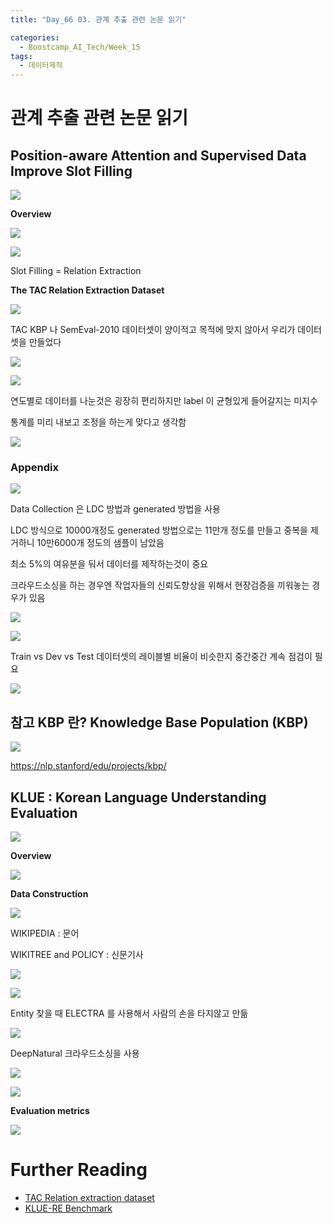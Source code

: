 ```yaml
---
title: "Day_66 03. 관계 추출 관련 논문 읽기"

categories:
  - Boostcamp_AI_Tech/Week_15
tags:
  - 데이터제작
---
```

  
# 관계 추출 관련 논문 읽기

## Position-aware Attention and Supervised Data Improve Slot Filling

![]({{site.url}}/assets/images/boostcamp/5951f079.png)

**Overview**

![]({{site.url}}/assets/images/boostcamp/b71e29cb.png)

![]({{site.url}}/assets/images/boostcamp/ccf7785c.png)

Slot Filling = Relation Extraction

**The TAC Relation Extraction Dataset**

![]({{site.url}}/assets/images/boostcamp/97961874.png)

TAC KBP 나 SemEval-2010 데이터셋이 양이적고 목적에 맞지 않아서 우리가 데이터셋을 만들었다

![]({{site.url}}/assets/images/boostcamp/eba72e0a.png)

![]({{site.url}}/assets/images/boostcamp/81427098.png)

연도별로 데이터를 나눈것은 굉장히 편리하지만 label 이 균형있게 들어갈지는 미지수

통계를 미리 내보고 조정을 하는게 맞다고 생각함

![]({{site.url}}/assets/images/boostcamp/a06625a0.png)

### Appendix

![]({{site.url}}/assets/images/boostcamp/3af7a532.png)

Data Collection 은 LDC 방법과 generated 방법을 사용

LDC 방식으로 10000개정도 generated 방법으로는 11만개 정도를 만들고 중복을 제거하니 10만6000개 정도의 샘플이 남았음

최소 5%의 여유분을 둬서 데이터를 제작하는것이 중요

크라우드소싱을 하는 경우엔 작업자들의 신뢰도향상을 위해서 현장검증을 끼워놓는 경우가 있음

![]({{site.url}}/assets/images/boostcamp/32eb9014.png)

![]({{site.url}}/assets/images/boostcamp/ff65afed.png)

Train vs Dev vs Test 데이터셋의 레이블별 비율이 비슷한지 중간중간 계속 점검이 필요

![]({{site.url}}/assets/images/boostcamp/88e46c45.png)

## 참고 KBP 란? Knowledge Base Population (KBP)

![]({{site.url}}/assets/images/boostcamp/88697ef0.png)

https://nlp.stanford/edu/projects/kbp/

## KLUE : Korean Language Understanding Evaluation

![]({{site.url}}/assets/images/boostcamp/5ccaccad.png)

**Overview**

![]({{site.url}}/assets/images/boostcamp/3c3e89d6.png)

**Data Construction**

![]({{site.url}}/assets/images/boostcamp/47552b41.png)

WIKIPEDIA : 문어

WIKITREE and POLICY : 신문기사

![]({{site.url}}/assets/images/boostcamp/73642cc3.png)

![]({{site.url}}/assets/images/boostcamp/f14963a0.png)

Entity 찾을 때 ELECTRA 를 사용해서 사람의 손을 타지않고 만듦

![]({{site.url}}/assets/images/boostcamp/4681444d.png)

DeepNatural 크라우드소싱을 사용

![]({{site.url}}/assets/images/boostcamp/f8a7bca9.png)

![]({{site.url}}/assets/images/boostcamp/0fe460f4.png)

**Evaluation metrics**

![]({{site.url}}/assets/images/boostcamp/20c324e3.png)



# Further Reading

- [TAC Relation extraction dataset](https://nlp.stanford.edu/projects/tacred/)
- [KLUE-RE Benchmark](https://klue-benchmark.com/tasks/70/overview/description)













